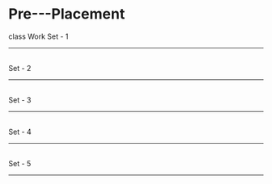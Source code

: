 # Pre---Placement
class Work
Set - 1 <hr><br>
Set - 2 <hr><br>
Set - 3 <hr><br>
Set - 4 <hr><br>
Set - 5 <hr><br>
